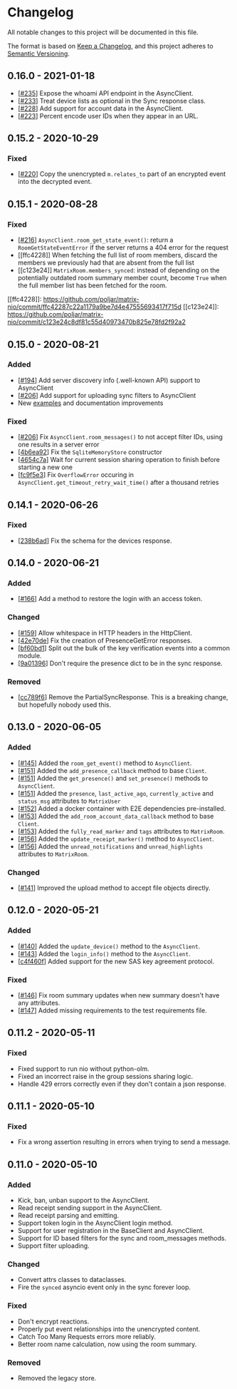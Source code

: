# Changelog

All notable changes to this project will be documented in this file.

The format is based on [Keep a Changelog](https://keepachangelog.com/en/1.0.0/),
and this project adheres to [Semantic Versioning](https://semver.org/spec/v2.0.0.html).

## 0.16.0 - 2021-01-18

- [[#235]] Expose the whoami API endpoint in the AsyncClient.
- [[#233]] Treat device lists as optional in the Sync response class.
- [[#228]] Add support for account data in the AsyncClient.
- [[#223]] Percent encode user IDs when they appear in an URL.

[#235]: https://github.com/poljar/matrix-nio/pull/235
[#233]: https://github.com/poljar/matrix-nio/pull/233
[#228]: https://github.com/poljar/matrix-nio/pull/228
[#223]: https://github.com/poljar/matrix-nio/pull/223

## 0.15.2 - 2020-10-29

### Fixed

- [[#220]] Copy the unencrypted `m.relates_to` part of an encrypted event into the
  decrypted event.

[#220]: https://github.com/poljar/matrix-nio/pull/220

## 0.15.1 - 2020-08-28

### Fixed

- [[#216]] `AsyncClient.room_get_state_event()`: return a 
  `RoomGetStateEventError` if the server returns a 404 error for the request
- [[ffc4228]] When fetching the full list of room members, discard the members
  we previously had that are absent from the full list
- [[c123e24]] `MatrixRoom.members_synced`: instead of depending on the 
  potentially outdated room summary member count, become `True` when the 
  full member list has been fetched for the room.

[#216]: https://github.com/poljar/matrix-nio/pull/216
[[ffc4228]]: https://github.com/poljar/matrix-nio/commit/ffc42287c22a1179a9be7d4e47555693417f715d
[[c123e24]]: https://github.com/poljar/matrix-nio/commit/c123e24c8df81c55d40973470b825e78fd2f92a2

## 0.15.0 - 2020-08-21

### Added

- [[#194]] Add server discovery info (.well-known API) support to AsyncClient
- [[#206]] Add support for uploading sync filters to AsyncClient
- New [examples] and documentation improvements

### Fixed

- [[#206]] Fix `AsyncClient.room_messages()` to not accept filter IDs, using 
  one results in a server error
- [[4b6ea92]] Fix the `SqliteMemoryStore` constructor
- [[4654c7a]] Wait for current session sharing operation to finish before
  starting a new one
- [[fc9f5e3]] Fix `OverflowError` occuring in 
  `AsyncClient.get_timeout_retry_wait_time()` after a thousand retries

[#194]: https://github.com/poljar/matrix-nio/pull/194
[#206]: https://github.com/poljar/matrix-nio/pull/206
[4b6ea92]: https://github.com/poljar/matrix-nio/commit/4b6ea92cb69e445bb39bbfd83948b40adb8a23a5
[4654c7a]: https://github.com/poljar/matrix-nio/commit/4654c7a1a7e39b496b107337977421aeb5953974
[fc9f5e3]: https://github.com/poljar/matrix-nio/commit/fc9f5e3eda25ad65936aeb95412a26af73cedf6a
[examples]: https://matrix-nio.readthedocs.io/en/latest/examples.html

## 0.14.1 - 2020-06-26

### Fixed

- [[238b6ad]] Fix the schema for the devices response.

[238b6ad]: https://github.com/poljar/matrix-nio/commit/238b6addaaa85b994552e00007638b0170c47c43

## 0.14.0 - 2020-06-21

### Added

- [[#166]] Add a method to restore the login with an access token.

### Changed

- [[#159]] Allow whitespace in HTTP headers in the HttpClient.
- [[42e70de]] Fix the creation of PresenceGetError responses.
- [[bf60bd1]] Split out the bulk of the key verification events into a common module.
- [[9a01396]] Don't require the presence dict to be in the sync response.


### Removed

- [[cc789f6]] Remove the PartialSyncResponse. This is a breaking change, but
  hopefully nobody used this.

[#166]: https://github.com/poljar/matrix-nio/pull/166
[#159]: https://github.com/poljar/matrix-nio/pull/159
[42e70de]: https://github.com/poljar/matrix-nio/commit/42e70dea945ae97b69b41d49cb57f64c3b6bd1c4
[cc789f6]: https://github.com/poljar/matrix-nio/commit/cc789f665063b38be5b4146855e5204e9bc5bdb6
[bf60bd1]: https://github.com/poljar/matrix-nio/commit/bf60bd19a15429dc03616b9be11c3a205768e5ad
[9a01396]: https://github.com/poljar/matrix-nio/commit/9a0139673329fb82abc59496025d78a34b419b77

## 0.13.0 - 2020-06-05

### Added

- [[#145]] Added the `room_get_event()` method to `AsyncClient`.
- [[#151]] Added the `add_presence_callback` method to base `Client`.
- [[#151]] Added the `get_presence()` and `set_presence()` methods
  to `AsyncClient`.
- [[#151]] Added the `presence`, `last_active_ago`, `currently_active` and
  `status_msg` attributes to `MatrixUser`
- [[#152]] Added a docker container with E2E dependencies pre-installed.
- [[#153]] Added the `add_room_account_data_callback` method to base `Client`.
- [[#153]] Added the `fully_read_marker` and `tags` attributes to `MatrixRoom`.
- [[#156]] Added the `update_receipt_marker()` method to `AsyncClient`.
- [[#156]] Added the `unread_notifications` and `unread_highlights` attributes
  to `MatrixRoom`.

### Changed

- [[#141]] Improved the upload method to accept file objects directly.

[#141]: https://github.com/poljar/matrix-nio/pull/141
[#145]: https://github.com/poljar/matrix-nio/pull/145
[#151]: https://github.com/poljar/matrix-nio/pull/151
[#152]: https://github.com/poljar/matrix-nio/pull/152
[#153]: https://github.com/poljar/matrix-nio/pull/153
[#156]: https://github.com/poljar/matrix-nio/pull/156

## 0.12.0 - 2020-05-21

### Added

- [[#140]] Added the `update_device()` method to the `AsyncClient`.
- [[#143]] Added the `login_info()` method to the `AsyncClient`.
- [[c4f460f]] Added support for the new SAS key agreement protocol.

### Fixed

- [[#146]] Fix room summary updates when new summary doesn't have any
  attributes.
- [[#147]] Added missing requirements to the test requirements file.

[#140]: https://github.com/poljar/matrix-nio/pull/140
[#143]: https://github.com/poljar/matrix-nio/pull/143
[#146]: https://github.com/poljar/matrix-nio/pull/146
[#147]: https://github.com/poljar/matrix-nio/pull/147
[c4f460f]: https://github.com/poljar/matrix-nio/commit/c4f460f62c9543a76eaf1dad4be8ff5ae9312243

## 0.11.2 - 2020-05-11

### Fixed

- Fixed support to run nio without python-olm.
- Fixed an incorrect raise in the group sessions sharing logic.
- Handle 429 errors correctly even if they don't contain a json response.

## 0.11.1 - 2020-05-10

### Fixed

- Fix a wrong assertion resulting in errors when trying to send a message.

## 0.11.0 - 2020-05-10

### Added

- Kick, ban, unban support to the AsyncClient.
- Read receipt sending support in the AsyncClient.
- Read receipt parsing and emitting.
- Support token login in the AsyncClient login method.
- Support for user registration in the BaseClient and AsyncClient.
- Support for ID based filters for the sync and room_messages methods.
- Support filter uploading.

### Changed

- Convert attrs classes to dataclasses.
- Fire the `synced` asyncio event only in the sync forever loop.

### Fixed

- Don't encrypt reactions.
- Properly put event relationships into the unencrypted content.
- Catch Too Many Requests errors more reliably.
- Better room name calculation, now using the room summary.

### Removed

- Removed the legacy store.
